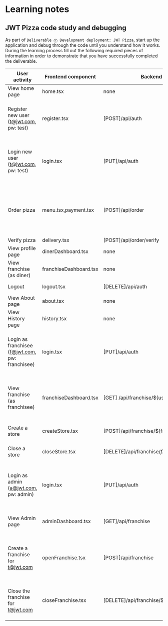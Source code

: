 # Learning notes

## JWT Pizza code study and debugging

As part of `Deliverable ⓵ Development deployment: JWT Pizza`, start up the application and debug through the code until you understand how it works. During the learning process fill out the following required pieces of information in order to demonstrate that you have successfully completed the deliverable.

| User activity                               | Frontend component | Backend endpoints | Database SQL                                               |
| ------------------------------------------- | ------------------ | ----------------- | ---------------------------------------------------------- |
| View home page                              | home.tsx           | none              | none                                                       |
| Register new user<br/>(t@jwt.com, pw: test) | register.tsx       | [POST]/api/auth   | INSERT INTO user (name, email, password) VALUES (?, ?, ?), INSERT INTO userRole (userId, role, objectId) VALUES (?, ?, ?)`|
| Login new user<br/>(t@jwt.com, pw: test) | login.tsx | [PUT]/api/auth | INSERT INTO auth (token, userId) VALUES, SELECT _ FROM user WHERE email=? (?, ?), SELECT _ FROM userRole WHERE userId=?|
| Order pizza |menu.tsx,payment.tsx| [POST]/api/order | INSERT INTO dinerOrder (dinerId, franchiseId, storeId, date) VALUES (?, ?, ?, now()) INSERT INTO orderItem (orderId, menuId, description, price) VALUES (?, ?, ?, ?) |
| Verify pizza | delivery.tsx |[POST]/api/order/verify | none |
| View profile page | dinerDashboard.tsx | none | none |
| View franchise<br/>(as diner) |franchiseDashboard.tsx|none | none |
| Logout | logout.tsx |[DELETE]/api/auth |DELETE FROM auth WHERE token=? |
| View About page | about.tsx | none | none |
| View History page | history.tsx | none | none |
| Login as franchisee<br/>(f@jwt.com, pw: franchisee) | login.tsx | [PUT]/api/auth | INSERT INTO auth (token, userId) VALUES, SELECT _ FROM user WHERE email=?, SELECT _ FROM userRole WHERE userId=? |
| View franchise<br/>(as franchisee) |franchiseDashboard.tsx|[GET] /api/franchise/${user.id}|SELECT objectId FROM userRole WHERE role='franchisee' AND userId=?  SELECT id, name FROM franchise WHERE id in (${franchiseIds.join(',')}) |
| Create a store | createStore.tsx |[POST]/api/franchise/${franchise.id}/store|INSERT INTO store (franchiseId, name) VALUES (?, ?)|
| Close a store                                       |closeStore.tsx      |[DELETE]/api/franchise/${franchise.id}/store/${store.id}|DELETE FROM store WHERE franchiseId=? AND id=? |
| Login as admin<br/>(a@jwt.com, pw: admin)           |login.tsx           |   [PUT]/api/auth  |  INSERT INTO auth (token, userId), SELECT * FROM user WHERE email=?VALUES, SELECT * FROM userRole WHERE userId=?                                                                |
| View Admin page                                     |adminDashboard.tsx  |[GET]/api/franchise|SELECT id, name FROM franchise, SELECT id, name FROM store WHERE franchiseId=?                                                                 |
| Create a franchise for t@jwt.com                    |openFranchise.tsx   |[POST]/api/franchise| SELECT id, name FROM user WHERE email=?, INSERT INTO franchise (name) VALUES (?), INSERT INTO userRole (userId, role, objectId) VALUES (?, ?, ?)                                                                |
| Close the franchise for t@jwt.com                   |closeFranchise.tsx  |[DELETE]/api/franchise/${franchise.id}| DELETE FROM store WHERE franchiseId=?, DELETE FROM userRole WHERE objectId=?, DELETE FROM franchise WHERE id=?\|
